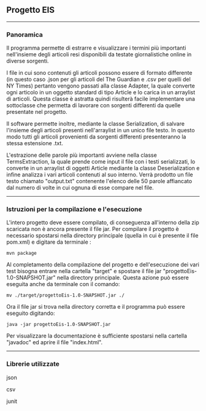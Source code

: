 ## Progetto EIS

***

### Panoramica

Il programma permette di estrarre e visualizzare i termini più importanti
nell'insieme degli articoli resi disponibili da testate giornalistiche online in 
diverse sorgenti.

I file in cui sono contenuti gli articoli possono essere di formato differente
(in questo caso .json per gli articoli del The Guardian e .csv per quelli del NY Times) 
pertanto vengono passati alla classe Adapter, la quale converte ogni 
articolo in un oggetto standard di tipo Article e lo carica in un arraylist di articoli.
Questa classe è astratta quindi risulterà facile implementare una sottoclasse 
che permetta di lavorare con sorgenti differenti da quelle presentate nel progetto.

Il software permette inoltre, mediante la classe Serialization, di salvare l'insieme degli
articoli presenti nell'arraylist in un unico file testo. In questo modo tutti gli articoli 
provenienti da sorgenti differenti presenteranno la stessa estensione .txt.

L'estrazione delle parole più importanti avviene nella classe TermsExtraction,
la quale prende come input il file con i testi serializzati, lo converte in 
un arraylist di oggetti Article mediante la classe Deserialization e infine analizza 
i vari articoli contenuti al suo interno. Verrà prodotto un file testo chiamato "output.txt" 
contenente l'elenco delle 50 parole affiancato dal numero di volte in cui ognuna di
esse compare nel file.

***

### Istruzioni per la compilazione e l'esecuzione
L'intero progetto deve essere compilato, di conseguenza all'interno della zip scaricata
non è ancora presente il file jar.
Per compilare il progetto è necessario spostarsi nella directory principale
(quella in cui è presente il file pom.xml) e digitare da terminale :

```
mvn package
```

Al completamento della compilazione del progetto e dell'esecuzione dei vari test
 bisogna entrare nella cartella "target" e spostare
il file jar "progettoEis-1.0-SNAPSHOT.jar" nella directory principale.
Questa azione può essere eseguita anche da terminale con il comando:

```
mv ./target/progettoEis-1.0-SNAPSHOT.jar ./
```
Ora il file jar si trova nella directory corretta e il programma 
può essere eseguito digitando: 

```
java -jar progettoEis-1.0-SNAPSHOT.jar
```

Per visualizzare la documentazione è sufficiente spostarsi nella cartella "javadoc"
ed aprire il file "index.html".

***

### Librerie utilizzate

json

csv

junit 

